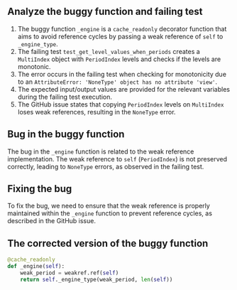 ## Analyze the buggy function and failing test

1. The buggy function `_engine` is a `cache_readonly` decorator function that aims to avoid reference cycles by passing a weak reference of `self` to `_engine_type`.
2. The failing test `test_get_level_values_when_periods` creates a `MultiIndex` object with `PeriodIndex` levels and checks if the levels are monotonic.
3. The error occurs in the failing test when checking for monotonicity due to an `AttributeError: 'NoneType' object has no attribute 'view'`.
4. The expected input/output values are provided for the relevant variables during the failing test execution.
5. The GitHub issue states that copying `PeriodIndex` levels on `MultiIndex` loses weak references, resulting in the `NoneType` error.

## Bug in the buggy function
The bug in the `_engine` function is related to the weak reference implementation. The weak reference to `self` (`PeriodIndex`) is not preserved correctly, leading to `NoneType` errors, as observed in the failing test.

## Fixing the bug
To fix the bug, we need to ensure that the weak reference is properly maintained within the `_engine` function to prevent reference cycles, as described in the GitHub issue.

## The corrected version of the buggy function
```python
@cache_readonly
def _engine(self):
    weak_period = weakref.ref(self)
    return self._engine_type(weak_period, len(self))
```